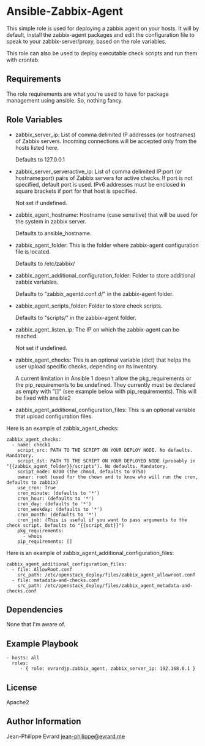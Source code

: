 Ansible-Zabbix-Agent
====================

This simple role is used for deploying a zabbix agent on your hosts.
It will by default, install the zabbix-agent packages and edit the
configuration file to speak to your zabbix-server/proxy, based on
the role variables.

This role can also be used to deploy executable check scripts
and run them with crontab.

Requirements
------------

The role requirements are what you're used to have for package management using ansible. So, nothing fancy.

Role Variables
--------------

*   zabbix_server_ip: List of comma delimited IP addresses (or hostnames) of Zabbix servers.
    Incoming connections will be accepted only from the hosts listed here.

    Defaults to 127.0.0.1

*   zabbix_server_serveractive_ip: List of comma delimited IP:port (or hostname:port) pairs of Zabbix servers for active checks.
    If port is not specified, default port is used. IPv6 addresses must be enclosed in square brackets if port for that host is specified.

    Not set if undefined.

*   zabbix_agent_hostname: Hostname (case sensitive) that will be used for the system in zabbix server.

    Defaults to ansible_hostname.

*   zabbix_agent_folder: This is the folder where zabbix-agent configuration file is located.

    Defaults to /etc/zabbix/

*   zabbix_agent_additional_configuration_folder: Folder to store additional zabbix variables.

    Defaults to "zabbix_agentd.conf.d/" in the zabbix-agent folder.

*   zabbix_agent_scripts_folder: Folder to store check scripts.

    Defaults to "scripts/" in the zabbix-agent folder.

*   zabbix_agent_listen_ip: The IP on which the zabbix-agent can be reached.

    Not set if undefined.

*   zabbix_agent_checks: This is an optional variable (dict) that helps the user upload specific checks, depending on its inventory.

    A current limitation in Ansible 1 doesn't allow the pkg_requirements or the pip_requirements to be undefined. They currently must
    be declared as empty with "[]" (see example below with pip_requirements). This will be fixed with ansible2

*   zabbix_agent_additional_configuration_files: This is an optional variable that upload configuration files.

Here is an example of zabbix_agent_checks:

    zabbix_agent_checks:
      - name: check1
        script_src: PATH TO THE SCRIPT ON YOUR DEPLOY NODE. No defaults. Mandatory.
        script_dst: PATH TO THE SCRIPT ON YOUR DEPLOYED NODE (probably in "{{zabbix_agent_folder}}/scripts"). No defaults. Mandatory.
        script_mode: 0700 (the chmod, defaults to 0750)
        owner: root (used for the chown and to know who will run the cron, defaults to zabbix)
        use_cron: True
        cron_minute: (defaults to '*')
        cron_hour: (defaults to '*')
        cron_day: (defaults to '*')
        cron_weekday: (defaults to '*')
        cron_month: (defaults to '*')
        cron_job: (This is useful if you want to pass arguments to the check script. Defaults to "{{script_dst}}")
        pkg_requirements:
          - whois
        pip_requirements: []

Here is an example of zabbix_agent_additional_configuration_files:

    zabbix_agent_additional_configuration_files:
      - file: AllowRoot.conf
        src_path: /etc/openstack_deploy/files/zabbix_agent_allowroot.conf
      - file: metadata-and-checks.conf
        src_path: /etc/openstack_deploy/files/zabbix_agent_metadata-and-checks.conf

Dependencies
------------

None that I'm aware of.

Example Playbook
----------------

    - hosts: all
      roles:
         - { role: evrardjp.zabbix_agent, zabbix_server_ip: 192.168.0.1 }

License
-------

Apache2

Author Information
------------------

Jean-Philippe Evrard <jean-philippe@evrard.me>
